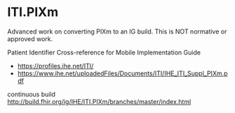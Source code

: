 # ITI.PIXm

Advanced work on converting PIXm to an IG build. This is NOT normative or approved work.

Patient Identifier Cross-reference for Mobile Implementation Guide
* https://profiles.ihe.net/ITI/
* https://www.ihe.net/uploadedFiles/Documents/ITI/IHE_ITI_Suppl_PIXm.pdf

continuous build http://build.fhir.org/ig/IHE/ITI.PIXm/branches/master/index.html
